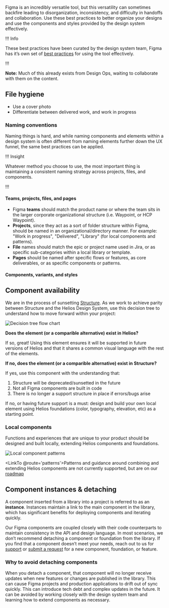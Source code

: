 Figma is an incredibly versatile tool, but this versatility can sometimes backfire leading to disorganization, inconsistency, and difficulty in handoffs and collaboration. Use these best practices to better organize your designs and use the components and styles provided by the design system effectively.

!!! Info

These best practices have been curated by the design system team, Figma has it’s own set of [best practices](https://www.figma.com/best-practices/) for using the tool effectively.

!!!

**Note:** Much of this already exists from Design Ops, waiting to collaborate with them on the content.

## File hygiene

- Use a cover photo
- Differentiate between delivered work, and work in progress

### Naming conventions

Naming things is hard, and while naming components and elements within a design system is often different from naming elements further down the UX funnel, the same best practices can be applied.

!!! Insight

Whatever method you choose to use, the most important thing is maintaining a consistent naming strategy across projects, files, and components.

!!!

#### Teams, projects, files, and pages

- Figma **teams** should match the product name or where the team sits in the larger corporate organizational structure (i.e. Waypoint, or HCP Waypoint).
- **Projects**, since they act as a sort of folder structure within Figma, should be named in an organizational/directory manner. For example: "Work in progress", "Delivered", "Library" (for local components and patterns).
- **File** names should match the epic or project name used in Jira, or as specific sub-categories within a local library or template.
- **Pages** should be named after specific flows or features, as core deliverables, or as specific components or patterns.

#### Components, variants, and styles

## Component availability

We are in the process of sunsetting [Structure](https://github.com/hashicorp/structure). As we work to achieve parity between Structure and the Helios Design System, use this decision tree to understand how to move forward within your project:

![Decision tree flow chart](/assets/getting-started/designers/hds-decision-tree.png)

**Does the element (or a comparible alternative) exist in Helios?**

If so, great! Using this element ensures it will be supported in future versions of Helios and that it shares a common visual language with the rest of the elements.

**If no, does the element (or a comparible alternative) exist in Structure?**

If yes, use this component with the understanding that:

1. Structure will be deprecated/sunsetted in the future
2. Not all Figma components are built in code
3. There is no longer a support structure in place if errors/bugs arise

If no, or having future support is a must: design and build your own local element using Helios foundations (color, typography, elevation, etc) as a starting point.

### Local components

Functions and experiences that are unique to your product should be designed and built locally, extending Helios components and foundations.

![Local component patterns](/assets/getting-started/designers/local-component-patterns.png)

<LinkTo @route='patterns'>Patterns</LinkTo> and guidance around combining and extending Helios components are not currently supported, but are on our [roadmap](https://go.hashi.co/hds-rollout)

## Component instances & detaching

A component inserted from a library into a project is referred to as an **instance**. Instances maintain a link to the main component in the library, which has significant benefits for deploying components and iterating quickly.

Our Figma components are coupled closely with their code counterparts to maintain consistency in the API and design language. In most scenarios, we don’t recommend detaching a component or foundation from the library. If you find that a component doesn’t meet your needs, reach out to us for [support](/support) or [submit a request](https://docs.google.com/forms/d/e/1FAIpQLScpMXgrUTVT5fYriu4Pp48r4Nl_eCPluVnJLg0Yg3NXsRWvIA/viewform) for a new component, foundation, or feature.

### Why to avoid detaching components

When you detach a component, that component will no longer receive updates when new features or changes are published in the library. This can cause Figma projects and production applications to drift out of sync quickly. This can introduce tech debt and complex updates in the future. It can be avoided by working closely with the design system team and learning how to extend components as necessary.
